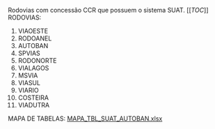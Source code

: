 Rodovias com concessão CCR que possuem o sistema SUAT.
[[_TOC_]]
RODOVIAS:
1. VIAOESTE 
1. RODOANEL 
1. AUTOBAN  
1. SPVIAS   
1. RODONORTE
1. VIALAGOS 
1. MSVIA    
1. VIASUL   
1. VIARIO   
1. COSTEIRA
1. VIADUTRA

MAPA DE TABELAS:
[MAPA_TBL_SUAT_AUTOBAN.xlsx](/.attachments/MAPA_TBL_SUAT_AUTOBAN-f850c0ec-8d0a-4dd8-a4a4-15f7dabfe058.xlsx)

